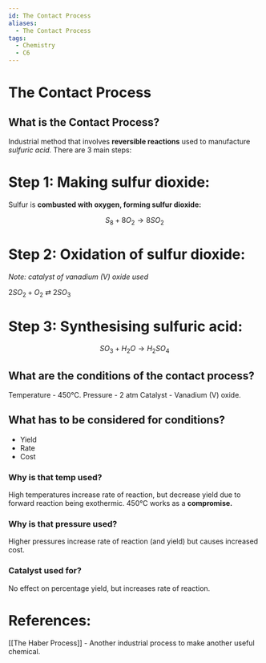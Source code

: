 ```yaml
---
id: The Contact Process
aliases:
  - The Contact Process
tags:
  - Chemistry
  - C6
---
```


# The Contact Process

## What is the Contact Process?

Industrial method that involves **reversible reactions** used to manufacture *sulfuric acid.* There are 3 main steps:

# Step 1: Making sulfur dioxide:

Sulfur is **combusted with oxygen, forming sulfur dioxide:** 

$$S_8+8O_2 \rightarrow 8SO_2$$

# Step 2: Oxidation of sulfur dioxide:

*Note: catalyst of vanadium (V) oxide used* 

$2SO_2 + O_2$ ⇄ $2SO_3$

# Step 3: Synthesising sulfuric acid:

$$SO_3 + H_2O \rightarrow H_2SO_4$$

## What are the conditions of the contact process?

Temperature - 450°C.
Pressure - 2 atm
Catalyst - Vanadium (V) oxide.

## What has to be considered for conditions?

- Yield 
- Rate 
- Cost

### Why is that temp used?

High temperatures increase rate of reaction, but decrease yield due to forward reaction being exothermic. 450°C works as a **compromise.** 

### Why is that pressure used?

Higher pressures increase rate of reaction (and yield) but causes increased cost.

### Catalyst used for?

No effect on percentage yield, but increases rate of reaction.

# References:

[[The Haber Process]] - Another industrial process to make another useful chemical.
